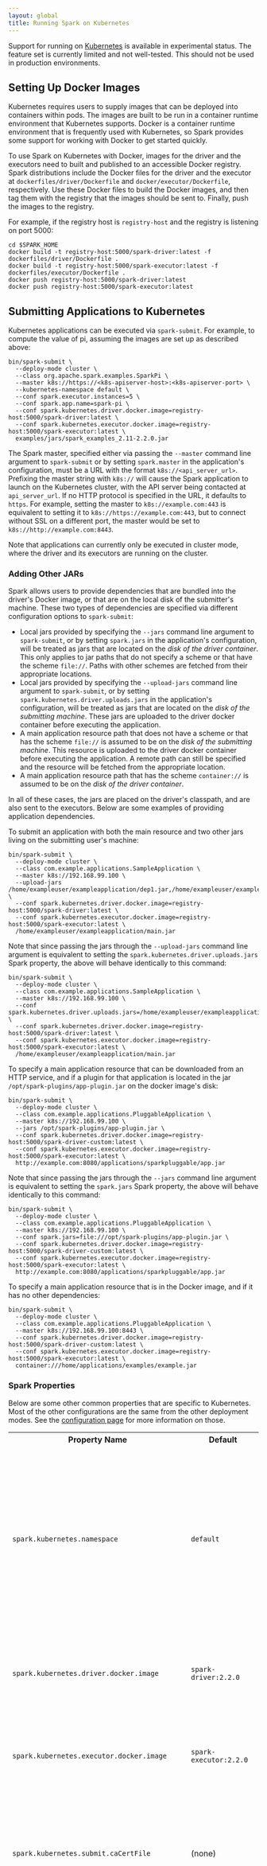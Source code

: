 ```yaml
---
layout: global
title: Running Spark on Kubernetes
---
```


Support for running on [Kubernetes](https://kubernetes.io/) is available in experimental status. The feature set is
currently limited and not well-tested. This should not be used in production environments.

## Setting Up Docker Images

Kubernetes requires users to supply images that can be deployed into containers within pods. The images are built to
be run in a container runtime environment that Kubernetes supports. Docker is a container runtime environment that is
frequently used with Kubernetes, so Spark provides some support for working with Docker to get started quickly.

To use Spark on Kubernetes with Docker, images for the driver and the executors need to built and published to an
accessible Docker registry. Spark distributions include the Docker files for the driver and the executor at
`dockerfiles/driver/Dockerfile` and `docker/executor/Dockerfile`, respectively. Use these Docker files to build the
Docker images, and then tag them with the registry that the images should be sent to. Finally, push the images to the
registry.

For example, if the registry host is `registry-host` and the registry is listening on port 5000:

    cd $SPARK_HOME
    docker build -t registry-host:5000/spark-driver:latest -f dockerfiles/driver/Dockerfile .
    docker build -t registry-host:5000/spark-executor:latest -f dockerfiles/executor/Dockerfile .
    docker push registry-host:5000/spark-driver:latest
    docker push registry-host:5000/spark-executor:latest
    
## Submitting Applications to Kubernetes

Kubernetes applications can be executed via `spark-submit`. For example, to compute the value of pi, assuming the images
are set up as described above:

    bin/spark-submit \
      --deploy-mode cluster \
      --class org.apache.spark.examples.SparkPi \
      --master k8s://https://<k8s-apiserver-host>:<k8s-apiserver-port> \
      --kubernetes-namespace default \
      --conf spark.executor.instances=5 \
      --conf spark.app.name=spark-pi \
      --conf spark.kubernetes.driver.docker.image=registry-host:5000/spark-driver:latest \
      --conf spark.kubernetes.executor.docker.image=registry-host:5000/spark-executor:latest \
      examples/jars/spark_examples_2.11-2.2.0.jar

The Spark master, specified either via passing the `--master` command line argument to `spark-submit` or by setting
`spark.master` in the application's configuration, must be a URL with the format `k8s://<api_server_url>`. Prefixing the
master string with `k8s://` will cause the Spark application to launch on the Kubernetes cluster, with the API server
being contacted at `api_server_url`. If no HTTP protocol is specified in the URL, it defaults to `https`. For example,
setting the master to `k8s://example.com:443` is equivalent to setting it to `k8s://https://example.com:443`, but to
connect without SSL on a different port, the master would be set to `k8s://http://example.com:8443`.

Note that applications can currently only be executed in cluster mode, where the driver and its executors are running on
the cluster.
 
### Adding Other JARs
 
Spark allows users to provide dependencies that are bundled into the driver's Docker image, or that are on the local
disk of the submitter's machine. These two types of dependencies are specified via different configuration options to
`spark-submit`:
 
* Local jars provided by specifying the `--jars` command line argument to `spark-submit`, or by setting `spark.jars` in
  the application's configuration, will be treated as jars that are located on the *disk of the driver container*. This
  only applies to jar paths that do not specify a scheme or that have the scheme `file://`. Paths with other schemes are
  fetched from their appropriate locations.
* Local jars provided by specifying the `--upload-jars` command line argument to `spark-submit`, or by setting
  `spark.kubernetes.driver.uploads.jars` in the application's configuration, will be treated as jars that are located on
  the *disk of the submitting machine*. These jars are uploaded to the driver docker container before executing the
  application.
* A main application resource path that does not have a scheme or that has the scheme `file://` is assumed to be on the
  *disk of the submitting machine*. This resource is uploaded to the driver docker container before executing the
  application. A remote path can still be specified and the resource will be fetched from the appropriate location.
* A main application resource path that has the scheme `container://` is assumed to be on the *disk of the driver
  container*.
  
In all of these cases, the jars are placed on the driver's classpath, and are also sent to the executors. Below are some
examples of providing application dependencies.

To submit an application with both the main resource and two other jars living on the submitting user's machine:

    bin/spark-submit \
      --deploy-mode cluster \
      --class com.example.applications.SampleApplication \
      --master k8s://192.168.99.100 \
      --upload-jars /home/exampleuser/exampleapplication/dep1.jar,/home/exampleuser/exampleapplication/dep2.jar \
      --conf spark.kubernetes.driver.docker.image=registry-host:5000/spark-driver:latest \
      --conf spark.kubernetes.executor.docker.image=registry-host:5000/spark-executor:latest \
      /home/exampleuser/exampleapplication/main.jar
      
Note that since passing the jars through the `--upload-jars` command line argument is equivalent to setting the
`spark.kubernetes.driver.uploads.jars` Spark property, the above will behave identically to this command:

    bin/spark-submit \
      --deploy-mode cluster \
      --class com.example.applications.SampleApplication \
      --master k8s://192.168.99.100 \
      --conf spark.kubernetes.driver.uploads.jars=/home/exampleuser/exampleapplication/dep1.jar,/home/exampleuser/exampleapplication/dep2.jar \
      --conf spark.kubernetes.driver.docker.image=registry-host:5000/spark-driver:latest \
      --conf spark.kubernetes.executor.docker.image=registry-host:5000/spark-executor:latest \
      /home/exampleuser/exampleapplication/main.jar

To specify a main application resource that can be downloaded from an HTTP service, and if a plugin for that application
is located in the jar `/opt/spark-plugins/app-plugin.jar` on the docker image's disk:

    bin/spark-submit \
      --deploy-mode cluster \
      --class com.example.applications.PluggableApplication \
      --master k8s://192.168.99.100 \
      --jars /opt/spark-plugins/app-plugin.jar \
      --conf spark.kubernetes.driver.docker.image=registry-host:5000/spark-driver-custom:latest \
      --conf spark.kubernetes.executor.docker.image=registry-host:5000/spark-executor:latest \
      http://example.com:8080/applications/sparkpluggable/app.jar
      
Note that since passing the jars through the `--jars` command line argument is equivalent to setting the `spark.jars`
Spark property, the above will behave identically to this command:

    bin/spark-submit \
      --deploy-mode cluster \
      --class com.example.applications.PluggableApplication \
      --master k8s://192.168.99.100 \
      --conf spark.jars=file:///opt/spark-plugins/app-plugin.jar \
      --conf spark.kubernetes.driver.docker.image=registry-host:5000/spark-driver-custom:latest \
      --conf spark.kubernetes.executor.docker.image=registry-host:5000/spark-executor:latest \
      http://example.com:8080/applications/sparkpluggable/app.jar
      
To specify a main application resource that is in the Docker image, and if it has no other dependencies:

    bin/spark-submit \
      --deploy-mode cluster \
      --class com.example.applications.PluggableApplication \
      --master k8s://192.168.99.100:8443 \
      --conf spark.kubernetes.driver.docker.image=registry-host:5000/spark-driver-custom:latest \
      --conf spark.kubernetes.executor.docker.image=registry-host:5000/spark-executor:latest \
      container:///home/applications/examples/example.jar

### Spark Properties

Below are some other common properties that are specific to Kubernetes. Most of the other configurations are the same
from the other deployment modes. See the [configuration page](configuration.html) for more information on those.

<table class="table">
<tr><th>Property Name</th><th>Default</th><th>Meaning</th></tr>
<tr>
  <td><code>spark.kubernetes.namespace</code></td>
  <td><code>default</code></td>
  <td>
    The namespace that will be used for running the driver and executor pods. When using
    <code>spark-submit</code> in cluster mode, this can also be passed to <code>spark-submit</code> via the
    <code>--kubernetes-namespace</code> command line argument.
  </td>
</tr>
<tr>
  <td><code>spark.kubernetes.driver.docker.image</code></td>
  <td><code>spark-driver:2.2.0</code></td>
  <td>
    Docker image to use for the driver. Specify this using the standard
    <a href="https://docs.docker.com/engine/reference/commandline/tag/">Docker tag</a> format.
  </td>
</tr>
<tr>
  <td><code>spark.kubernetes.executor.docker.image</code></td>
  <td><code>spark-executor:2.2.0</code></td>
  <td>
    Docker image to use for the executors. Specify this using the standard
    <a href="https://docs.docker.com/engine/reference/commandline/tag/">Docker tag</a> format.
  </td>
</tr>
<tr>
  <td><code>spark.kubernetes.submit.caCertFile</code></td>
  <td>(none)</td>
  <td>
    CA cert file for connecting to Kubernetes over SSL. This file should be located on the submitting machine's disk.
  </td>
</tr>
<tr>
  <td><code>spark.kubernetes.submit.clientKeyFile</code></td>
  <td>(none)</td>
  <td>
    Client key file for authenticating against the Kubernetes API server. This file should be located on the submitting
    machine's disk.
  </td>
</tr>
<tr>
  <td><code>spark.kubernetes.submit.clientCertFile</code></td>
  <td>(none)</td>
  <td>
    Client cert file for authenticating against the Kubernetes API server. This file should be located on the submitting
    machine's disk.
  </td>
</tr>
<tr>
  <td><code>spark.kubernetes.submit.serviceAccountName</code></td>
  <td><code>default</code></td>
  <td>
    Service account that is used when running the driver pod. The driver pod uses this service account when requesting
    executor pods from the API server.
  </td>
</tr>
<tr>
  <td><code>spark.kubernetes.driver.uploads.jars</code></td>
  <td>(none)</td>
  <td>
    Comma-separated list of jars to sent to the driver and all executors when submitting the application in cluster
    mode. Refer to <a href="running-on-kubernetes.html#adding-other-jars">adding other jars</a> for more information.
  </td>
</tr>
<tr>
  <td><code>spark.kubernetes.executor.memoryOverhead</code></td>
  <td>executorMemory * 0.10, with minimum of 384 </td>
  <td>
    The amount of off-heap memory (in megabytes) to be allocated per executor. This is memory that accounts for things
    like VM overheads, interned strings, other native overheads, etc. This tends to grow with the executor size
    (typically 6-10%).
  </td>
</tr>
<tr>
  <td><code>spark.kubernetes.driver.labels</code></td>
  <td>(none)</td>
  <td>
    Custom labels that will be added to the driver pod. This should be a comma-separated list of label key-value pairs,
    where each label is in the format <code>key=value</code>.
  </td>
</tr>
</table>

## Current Limitations

Running Spark on Kubernetes is currently an experimental feature. Some restrictions on the current implementation that
should be lifted in the future include:
* Applications can only use a fixed number of executors. Dynamic allocation is not supported.
* Applications can only run in cluster mode.
* Only Scala and Java applications can be run.

